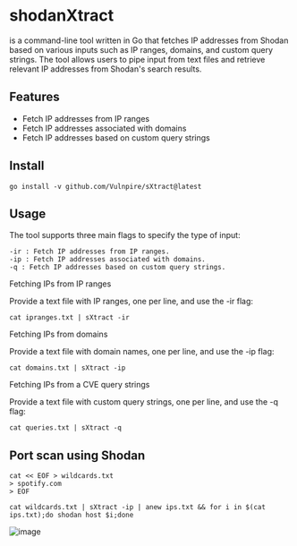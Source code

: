 # shodanXtract

is a command-line tool written in Go that fetches IP addresses from Shodan based on various inputs such as IP ranges, domains, and custom query strings. The tool allows users to pipe input from text files and retrieve relevant IP addresses from Shodan's search results.

## Features

- Fetch IP addresses from IP ranges
- Fetch IP addresses associated with domains
- Fetch IP addresses based on custom query strings

## Install

`go install -v github.com/Vulnpire/sXtract@latest`

## Usage

The tool supports three main flags to specify the type of input:

    -ir : Fetch IP addresses from IP ranges.
    -ip : Fetch IP addresses associated with domains.
    -q : Fetch IP addresses based on custom query strings.

Fetching IPs from IP ranges

Provide a text file with IP ranges, one per line, and use the -ir flag:

`cat ipranges.txt | sXtract -ir`

Fetching IPs from domains

Provide a text file with domain names, one per line, and use the -ip flag:

`cat domains.txt | sXtract -ip`

Fetching IPs from a CVE query strings

Provide a text file with custom query strings, one per line, and use the -q flag:

`cat queries.txt | sXtract -q`

## Port scan using Shodan

```
cat << EOF > wildcards.txt
> spotify.com
> EOF
```

`cat wildcards.txt | sXtract -ip | anew ips.txt && for i in $(cat ips.txt);do shodan host $i;done`

![image](https://github.com/user-attachments/assets/5e574a3f-17fd-4dc6-bbb0-8edbc71c1199)
